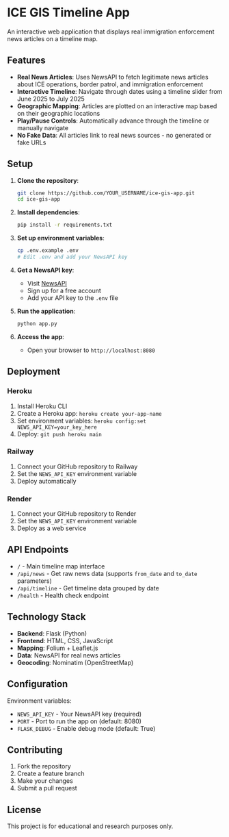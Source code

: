 # ICE GIS Timeline App

An interactive web application that displays real immigration enforcement news articles on a timeline map.

## Features

- **Real News Articles**: Uses NewsAPI to fetch legitimate news articles about ICE operations, border patrol, and immigration enforcement
- **Interactive Timeline**: Navigate through dates using a timeline slider from June 2025 to July 2025
- **Geographic Mapping**: Articles are plotted on an interactive map based on their geographic locations
- **Play/Pause Controls**: Automatically advance through the timeline or manually navigate
- **No Fake Data**: All articles link to real news sources - no generated or fake URLs

## Setup

1. **Clone the repository**:
   ```bash
   git clone https://github.com/YOUR_USERNAME/ice-gis-app.git
   cd ice-gis-app
   ```

2. **Install dependencies**:
   ```bash
   pip install -r requirements.txt
   ```

3. **Set up environment variables**:
   ```bash
   cp .env.example .env
   # Edit .env and add your NewsAPI key
   ```

4. **Get a NewsAPI key**:
   - Visit [NewsAPI](https://newsapi.org/)
   - Sign up for a free account
   - Add your API key to the `.env` file

5. **Run the application**:
   ```bash
   python app.py
   ```

6. **Access the app**:
   - Open your browser to `http://localhost:8080`

## Deployment

### Heroku
1. Install Heroku CLI
2. Create a Heroku app: `heroku create your-app-name`
3. Set environment variables: `heroku config:set NEWS_API_KEY=your_key_here`
4. Deploy: `git push heroku main`

### Railway
1. Connect your GitHub repository to Railway
2. Set the `NEWS_API_KEY` environment variable
3. Deploy automatically

### Render
1. Connect your GitHub repository to Render
2. Set the `NEWS_API_KEY` environment variable
3. Deploy as a web service

## API Endpoints

- `/` - Main timeline map interface
- `/api/news` - Get raw news data (supports `from_date` and `to_date` parameters)
- `/api/timeline` - Get timeline data grouped by date
- `/health` - Health check endpoint

## Technology Stack

- **Backend**: Flask (Python)
- **Frontend**: HTML, CSS, JavaScript
- **Mapping**: Folium + Leaflet.js
- **Data**: NewsAPI for real news articles
- **Geocoding**: Nominatim (OpenStreetMap)

## Configuration

Environment variables:
- `NEWS_API_KEY` - Your NewsAPI key (required)
- `PORT` - Port to run the app on (default: 8080)
- `FLASK_DEBUG` - Enable debug mode (default: True)

## Contributing

1. Fork the repository
2. Create a feature branch
3. Make your changes
4. Submit a pull request

## License

This project is for educational and research purposes only.